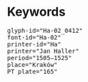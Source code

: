 # Keywords
<pre>
glyph-id="Ha-02_0412"
font-id="Ha-02"
printer-id="Ha"
printer="Jan Haller"
period="1505–1525"
place="Kraków"
PT plate="165"
</pre>
